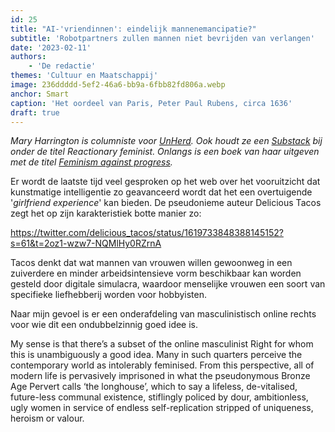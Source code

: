 ```yaml
---
id: 25
title: "AI-'vriendinnen': eindelijk mannenemancipatie?"
subtitle: 'Robotpartners zullen mannen niet bevrijden van verlangen'
date: '2023-02-11'
authors:
    - 'De redactie'
themes: 'Cultuur en Maatschappij'
image: 236ddddd-5ef2-46a6-bb9a-6fbb82fd806a.webp
anchor: Smart
caption: 'Het oordeel van Paris, Peter Paul Rubens, circa 1636'
draft: true
---
```


_Mary Harrington is columniste voor [UnHerd](https://unherd.com/author/mary-harrington/). Ook houdt ze een [Substack](https://reactionaryfeminist.substack.com/) bij onder de titel Reactionary feminist. Onlangs is een boek van haar uitgeven met de titel [Feminism against progress](https://swiftpress.com/book/feminism-against-progress/)._ 

Er wordt de laatste tijd veel gesproken op het web over het vooruitzicht dat kunstmatige intelligentie zo geavanceerd wordt dat het een overtuigende '_girlfriend experience_' kan bieden. De pseudonieme auteur Delicious Tacos zegt het op zijn karakteristiek botte manier zo:

https://twitter.com/delicious_tacos/status/1619733848388145152?s=61&t=2oz1-wzw7-NQMlHy0RZrnA

Tacos denkt dat wat mannen van vrouwen willen gewoonweg in een zuiverdere en minder arbeidsintensieve vorm beschikbaar kan worden gesteld door digitale simulacra, waardoor menselijke vrouwen een soort van specifieke liefhebberij worden voor hobbyisten.

Naar mijn gevoel is er een onderafdeling van masculinistisch online rechts voor wie dit een ondubbelzinnig goed idee is.

My sense is that there’s a subset of the online masculinist Right for whom this is unambiguously a good idea. Many in such quarters perceive the contemporary world as intolerably feminised. From this perspective, all of modern life is pervasively imprisoned in what the pseudonymous Bronze Age Pervert calls ‘the longhouse’, which to say a lifeless, de-vitalised, future-less communal existence, stiflingly policed by dour, ambitionless, ugly women in service of endless self-replication stripped of uniqueness, heroism or valour.
